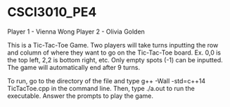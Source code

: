 # CSCI3010_PE4

Player 1 - Vienna Wong
Player 2 - Olivia Golden

This is a Tic-Tac-Toe Game.  Two players will take turns inputting the row and column of where they want to go on the 
Tic-Tac-Toe board. Ex. 0,0 is the top left, 2,2 is bottom right, etc.  Only empty spots (-1) can be inputted.  The game will automatically end after 9 turns.

To run, go to the directory of the file and type g++ -Wall -std=c++14 TicTacToe.cpp in the command line.  Then, type ./a.out to run the executable. Answer the prompts to play the game.